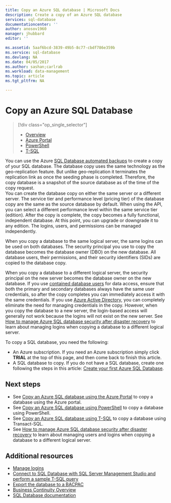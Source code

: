 ```yaml
---
title: Copy an Azure SQL database | Microsoft Docs
description: Create a copy of an Azure SQL database
services: sql-database
documentationcenter: ''
author: anosov1960
manager: jhubbard
editor: ''

ms.assetid: 5aaf6bcd-3839-49b5-8c77-cbdf786e359b
ms.service: sql-database
ms.devlang: NA
ms.date: 04/05/2017
ms.author: sashan;carlrab
ms.workload: data-management
ms.topic: article
ms.tgt_pltfrm: NA

---
```

# Copy an Azure SQL Database

> [!div class="op_single_selector"]
>- [Overview](./sql-database-copy.md)
>- [Azure Portal](./sql-database-copy.md)
>- [PowerShell](./sql-database-copy-powershell.md)
>- [T-SQL](./sql-database-copy-transact-sql.md)

You can use the Azure [SQL Database automated backups](./sql-database-automated-backups.md) to create a copy of your SQL database. The database copy uses the same technology as the geo-replication feature. But unlike geo-replication it terminates the replication link as once the seeding phase is completed. Therefore, the copy database is a snapshot of the source database as of the time of the copy request.  
You can create the database copy on either the same server or a different server. The service tier and performance level (pricing tier) of the database copy are the same as the source database by default. When using the API, you can select a different performance level within the same service tier (edition). After the copy is complete, the copy becomes a fully functional, independent database. At this point, you can upgrade or downgrade it to any edition. The logins, users, and permissions can be managed independently.  

When you copy a database to the same logical server, the same logins can be used on both databases. The security principal you use to copy the database becomes the database owner (DBO) on the new database. All database users, their permissions, and their security identifiers (SIDs) are copied to the database copy.  

When you copy a database to a different logical server, the security principal on the new server becomes the database owner on the new database. If you use [contained database users](./sql-database-manage-logins.md) for data access, ensure that both the primary and secondary databases always have the same user credentials, so after the copy completes you can immediately access it with the same credentials. If you use [Azure Active Directory](../active-directory/active-directory-whatis.md), you can completely eliminate the need for managing credentials in the copy. However, when you copy the database to a new server, the login-based access will generally not work because the logins will not exist on the new server. See [How to manage Azure SQL database security after disaster recovery](./sql-database-geo-replication-security-config.md) to learn about managing logins when copying a database to a different logical server. 

To copy a SQL database, you need the following:

- An Azure subscription. If you need an Azure subscription simply click **TRIAL** at the top of this page, and then come back to finish this article.
- A SQL database to copy. If you do not have a SQL database, create one following the steps in this article: [Create your first Azure SQL Database](./sql-database-get-started.md).

## Next steps
- See [Copy an Azure SQL database using the Azure Portal](./sql-database-copy-portal.md) to copy a database using the Azure portal.
- See [Copy an Azure SQL database using PowerShell](./sql-database-copy-powershell.md) to copy a database using PowerShell.
- See [Copy an Azure SQL database using T-SQL](./sql-database-copy-transact-sql.md) to copy a database using Transact-SQL.
- See [How to manage Azure SQL database security after disaster recovery](./sql-database-geo-replication-security-config.md) to learn about managing users and logins when copying a database to a different logical server.

## Additional resources

- [Manage logins](./sql-database-manage-logins.md)
- [Connect to SQL Database with SQL Server Management Studio and perform a sample T-SQL query](./sql-database-connect-query-ssms.md)
- [Export the database to a BACPAC](./sql-database-export.md)
- [Business Continuity Overview](./sql-database-business-continuity.md)
- [SQL Database documentation](./index.md)